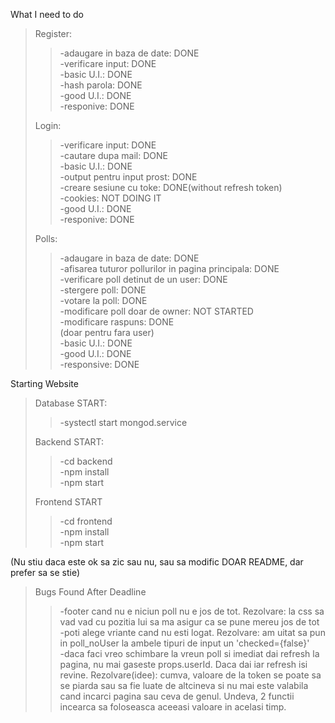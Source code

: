 What I need to do
>Register:  
>>	-adaugare in baza de date: DONE  
>>	-verificare input: DONE  
>>	-basic U.I.: DONE  
>>	-hash parola: DONE  
>>	-good U.I.: DONE  
>>	-responive: DONE
>
>Login:  
>>	-verificare input: DONE  
>>	-cautare dupa mail: DONE  
>>	-basic U.I.: DONE  
>>	-output pentru input prost: DONE  
>>	-creare sesiune cu toke: DONE(without refresh token)  
>>	-cookies: NOT DOING IT  
>>	-good U.I.: DONE  
>>	-responive: DONE  
>
>Polls:  
>>	-adaugare in baza de date: DONE  
>>	-afisarea tuturor pollurilor in pagina principala: DONE  
>>	-verificare poll detinut de un user: DONE  
>>	-stergere poll: DONE  
>>	-votare la poll: DONE  
>>	-modificare poll doar de owner: NOT STARTED  
>>	-modificare raspuns: DONE  
>>	(doar pentru fara user)  
>>	-basic U.I.: DONE  
>>	-good U.I.: DONE  
>>	-responsive: DONE  
>
Starting Website
>Database START:  
>>	-systectl start mongod.service  
>
>Backend START: 
>>	-cd backend  
>>	-npm install  
>>  	-npm start  
>
>Frontend START  
>>	-cd frontend  
>> 	-npm install  
>> 	-npm start  
>
(Nu stiu daca este ok sa zic sau nu, sau sa modific DOAR README, dar prefer sa se stie)  
>Bugs Found After Deadline  
>>	-footer cand nu e niciun poll nu e jos de tot. Rezolvare: la css sa vad vad cu pozitia lui sa ma asigur ca se pune mereu jos de tot  
>> 	-poti alege vriante cand nu esti logat. Rezolvare: am uitat sa pun in poll_noUser la ambele tipuri de input un 'checked={false}'  
>>  	-daca faci vreo schimbare la vreun poll si imediat dai refresh la pagina, nu mai gaseste props.userId. Daca dai iar refresh isi revine. Rezolvare(idee): cumva, valoare de la token se poate sa se piarda sau sa fie luate de altcineva si nu mai este valabila cand incarci pagina sau ceva de genul. Undeva, 2 functii incearca sa foloseasca aceeasi valoare in acelasi timp.
>
